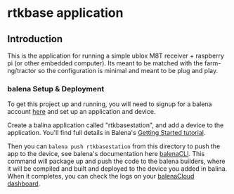 # rtkbase application

## Introduction

This is the application for running a simple ublox M8T receiver + raspberry pi (or other embedded computer).
Its meant to be matched with the farm-ng/tractor so the configuration is minimal and meant to be plug and play.


### balena Setup & Deployment

To get this project up and running, you will need to signup for a balena account [here][signup-page] and set up an application and device.

Create a balina application called "rtkbasestation", and add a device to the application. You'll find full details in Balena's [Getting Started tutorial][gettingStarted-link].


Then you can `balena push rtkbasestation` from this directory to push the app to the device, see balena's documentation here [balenaCLI][balena-cli]. This command will package up and push the code to the balena builders, where it will be compiled and built and deployed to the device you added in balina. When it completes, you can check the logs on your [balenaCloud dashboard][balena-dashboard].

[balena-link]:https://balena.io/
[signup-page]:https://dashboard.balena-cloud.com/signup
[gettingStarted-link]:http://balena.io/docs/learn/getting-started/
[balena-cli]:https://www.balena.io/docs/reference/cli/
[balena-dashboard]:https://dashboard.balena-cloud.com/
